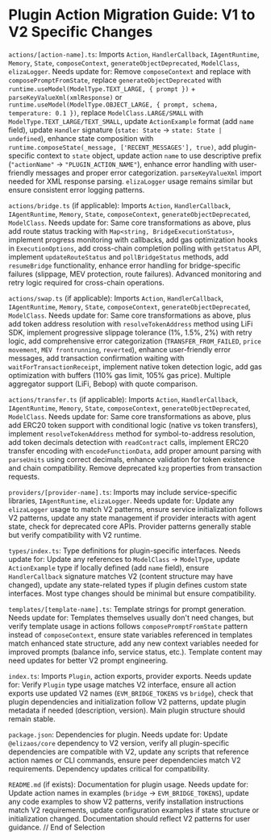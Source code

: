 # Plugin Action Migration Guide: V1 to V2 Specific Changes

`actions/[action-name].ts`: Imports `Action`, `HandlerCallback`, `IAgentRuntime`, `Memory`, `State`, `composeContext`, `generateObjectDeprecated`, `ModelClass`, `elizaLogger`. Needs update for: Remove `composeContext` and replace with `composePromptFromState`, replace `generateObjectDeprecated` with `runtime.useModel(ModelType.TEXT_LARGE, { prompt })` + `parseKeyValueXml(xmlResponse)` or `runtime.useModel(ModelType.OBJECT_LARGE, { prompt, schema, temperature: 0.1 })`, replace `ModelClass.LARGE/SMALL` with `ModelType.TEXT_LARGE/TEXT_SMALL`, update `ActionExample` format (add `name` field), update `Handler` signature (`state: State` → `state: State | undefined`), enhance state composition with `runtime.composeState(_message, ['RECENT_MESSAGES'], true)`, add plugin-specific context to `state` object, update action `name` to use descriptive prefix (`"actionName"` → `"PLUGIN_ACTION_NAME"`), enhance error handling with user-friendly messages and proper error categorization. `parseKeyValueXml` import needed for XML response parsing. `elizaLogger` usage remains similar but ensure consistent error logging patterns.

`actions/bridge.ts` (if applicable): Imports `Action`, `HandlerCallback`, `IAgentRuntime`, `Memory`, `State`, `composeContext`, `generateObjectDeprecated`, `ModelClass`. Needs update for: Same core transformations as above, plus add route status tracking with `Map<string, BridgeExecutionStatus>`, implement progress monitoring with callbacks, add gas optimization hooks in `ExecutionOptions`, add cross-chain completion polling with `getStatus` API, implement `updateRouteStatus` and `pollBridgeStatus` methods, add `resumeBridge` functionality, enhance error handling for bridge-specific failures (slippage, MEV protection, route failures). Advanced monitoring and retry logic required for cross-chain operations.

`actions/swap.ts` (if applicable): Imports `Action`, `HandlerCallback`, `IAgentRuntime`, `Memory`, `State`, `composeContext`, `generateObjectDeprecated`, `ModelClass`. Needs update for: Same core transformations as above, plus add token address resolution with `resolveTokenAddress` method using LiFi SDK, implement progressive slippage tolerance (1%, 1.5%, 2%) with retry logic, add comprehensive error categorization (`TRANSFER_FROM_FAILED`, `price movement`, `MEV frontrunning`, `reverted`), enhance user-friendly error messages, add transaction confirmation waiting with `waitForTransactionReceipt`, implement native token detection logic, add gas optimization with buffers (110% gas limit, 105% gas price). Multiple aggregator support (LiFi, Bebop) with quote comparison.

`actions/transfer.ts` (if applicable): Imports `Action`, `HandlerCallback`, `IAgentRuntime`, `Memory`, `State`, `composeContext`, `generateObjectDeprecated`, `ModelClass`. Needs update for: Same core transformations as above, plus add ERC20 token support with conditional logic (native vs token transfers), implement `resolveTokenAddress` method for symbol-to-address resolution, add token decimals detection with `readContract` calls, implement ERC20 transfer encoding with `encodeFunctionData`, add proper amount parsing with `parseUnits` using correct decimals, enhance validation for token existence and chain compatibility. Remove deprecated `kzg` properties from transaction requests.

`providers/[provider-name].ts`: Imports may include service-specific libraries, `IAgentRuntime`, `elizaLogger`. Needs update for: Update any `elizaLogger` usage to match V2 patterns, ensure service initialization follows V2 patterns, update any state management if provider interacts with agent state, check for deprecated core APIs. Provider patterns generally stable but verify compatibility with V2 runtime.

`types/index.ts`: Type definitions for plugin-specific interfaces. Needs update for: Update any references to `ModelClass` → `ModelType`, update `ActionExample` type if locally defined (add `name` field), ensure `HandlerCallback` signature matches V2 (content structure may have changed), update any state-related types if plugin defines custom state interfaces. Most type changes should be minimal but ensure compatibility.

`templates/[template-name].ts`: Template strings for prompt generation. Needs update for: Templates themselves usually don't need changes, but verify template usage in actions follows `composePromptFromState` pattern instead of `composeContext`, ensure state variables referenced in templates match enhanced state structure, add any new context variables needed for improved prompts (balance info, service status, etc.). Template content may need updates for better V2 prompt engineering.

`index.ts`: Imports `Plugin`, action exports, provider exports. Needs update for: Verify `Plugin` type usage matches V2 interface, ensure all action exports use updated V2 names (`EVM_BRIDGE_TOKENS` vs `bridge`), check that plugin dependencies and initialization follow V2 patterns, update plugin metadata if needed (description, version). Main plugin structure should remain stable.

`package.json`: Dependencies for plugin. Needs update for: Update `@elizaos/core` dependency to V2 version, verify all plugin-specific dependencies are compatible with V2, update any scripts that reference action names or CLI commands, ensure peer dependencies match V2 requirements. Dependency updates critical for compatibility.

`README.md` (if exists): Documentation for plugin usage. Needs update for: Update action names in examples (`bridge` → `EVM_BRIDGE_TOKENS`), update any code examples to show V2 patterns, verify installation instructions match V2 requirements, update configuration examples if state structure or initialization changed. Documentation should reflect V2 patterns for user guidance.
// End of Selection
